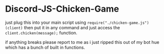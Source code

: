 # Discord-JS-Chicken-Game
just plug this into your main script using
`require("./chicken-game.js")(client)`
then put it in any command and just access the `client.chicken(message);` function.

if anything breaks please report to me as i just ripped this out of my bot hue which has a bunch of built in functions.
